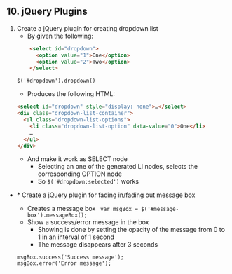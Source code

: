 ## 10. jQuery Plugins

1. Create a jQuery plugin for creating dropdown list
    * By given the following:
    ```html
        <select id="dropdown">
          <option value="1">One</option>
          <option value="2">Two</option>
        </select>
     ```
     ```script
     $('#dropdown').dropdown()
    ```
    * Produces the following HTML:
    ```html
    <select id="dropdown" style="display: none">…</select>
    <div class="dropdown-list-container">
      <ul class="dropdown-list-options">
        <li class="dropdown-list-option" data-value="0">One</li>
        …
      </ul>
    </div>
    ```
    * And make it work as SELECT node
        * Selecting an one of the generated LI nodes, selects the corresponding OPTION node
        * So ``$('#dropdown:selected')`` works
* \* Create a jQuery plugin for fading in/fading out message box
    * Creates a message box
    ` var msgBox = $('#message-box').messageBox();`
    * Show a success/error message in the box
        * Showing is done by setting the opacity of the message from 0 to 1 in an interval of 1 second
        * The message disappears after 3 seconds
    
    ```
    msgBox.success('Success message');
    msgBox.error('Error message');
    ```

    